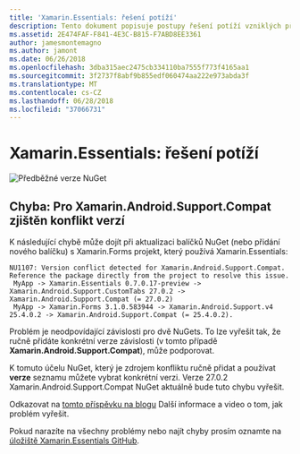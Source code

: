 ```yaml
---
title: 'Xamarin.Essentials: řešení potíží'
description: Tento dokument popisuje postupy řešení potíží vzniklých při vývoji s knihovnou Xamarin.Essentials.
ms.assetid: 2E474FAF-F841-4E3C-B815-F7ABD8EE3361
author: jamesmontemagno
ms.author: jamont
ms.date: 06/26/2018
ms.openlocfilehash: 3dba315aec2475cb334110ba7555f773f4165aa1
ms.sourcegitcommit: 3f2737f8abf9b855edf060474aa222e973abda3f
ms.translationtype: MT
ms.contentlocale: cs-CZ
ms.lasthandoff: 06/28/2018
ms.locfileid: "37066731"
---
```

# <a name="xamarinessentials-troubleshooting"></a>Xamarin.Essentials: řešení potíží

![Předběžné verze NuGet](~/media/shared/pre-release.png)

## <a name="error-version-conflict-detected-for-xamarinandroidsupportcompat"></a>Chyba: Pro Xamarin.Android.Support.Compat zjištěn konflikt verzí

K následující chybě může dojít při aktualizaci balíčků NuGet (nebo přidání nového balíčku) s Xamarin.Forms projekt, který používá Xamarin.Essentials:

```
NU1107: Version conflict detected for Xamarin.Android.Support.Compat. Reference the package directly from the project to resolve this issue. 
 MyApp -> Xamarin.Essentials 0.7.0.17-preview -> Xamarin.Android.Support.CustomTabs 27.0.2 -> Xamarin.Android.Support.Compat (= 27.0.2) 
 MyApp -> Xamarin.Forms 3.1.0.583944 -> Xamarin.Android.Support.v4 25.4.0.2 -> Xamarin.Android.Support.Compat (= 25.4.0.2).
```

Problém je neodpovídající závislosti pro dvě NuGets. To lze vyřešit tak, že ručně přidáte konkrétní verze závislosti (v tomto případě **Xamarin.Android.Support.Compat**), může podporovat.

K tomuto účelu NuGet, který je zdrojem konfliktu ručně přidat a používat **verze** seznamu můžete vybrat konkrétní verzi. Verze 27.0.2 Xamarin.Android.Support.Compat NuGet aktuálně bude tuto chybu vyřešit.

Odkazovat na [tomto příspěvku na blogu](https://redth.codes/how-to-fix-the-dreaded-version-conflict-nuget-error-in-your-xamarin-android-projects/) Další informace a video o tom, jak problém vyřešit.

Pokud narazíte na všechny problémy nebo najít chyby prosím oznamte na [úložiště Xamarin.Essentials GitHub](http://github.com/xamarin/Essentials).
